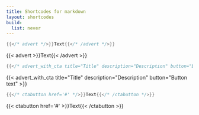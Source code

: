 ```yaml
---
title: Shortcodes for markdown
layout: shortcodes
build:
  list: never
---
```


```go
{{</* advert */>}}Text{{</* /advert */>}}
```

{{< advert >}}Text{{< /advert >}}

``` go
{{</* advert_with_cta title="Title" description="Description" button="Button text" */>}}
```

{{< advert_with_cta title="Title" description="Description" button="Button text" >}}

```go
{{</* ctabutton href='#' */>}}Text{{</* /ctabutton */>}}
```

{{< ctabutton href='#' >}}Text{{< /ctabutton >}}
